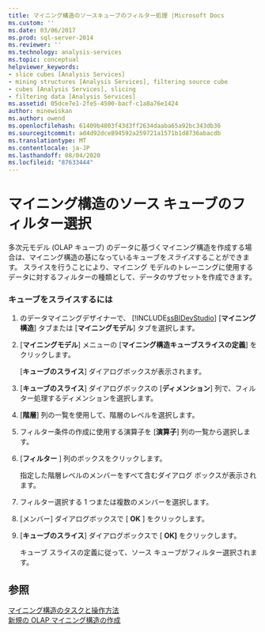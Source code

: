 ```yaml
---
title: マイニング構造のソースキューブのフィルター処理 |Microsoft Docs
ms.custom: ''
ms.date: 03/06/2017
ms.prod: sql-server-2014
ms.reviewer: ''
ms.technology: analysis-services
ms.topic: conceptual
helpviewer_keywords:
- slice cubes [Analysis Services]
- mining structures [Analysis Services], filtering source cube
- cubes [Analysis Services], slicing
- filtering data [Analysis Services]
ms.assetid: 05dce7e1-2fe5-4500-bacf-c1a8a76e1424
author: minewiskan
ms.author: owend
ms.openlocfilehash: 61409b4803f43d3ff2634daaba65a92bc343db36
ms.sourcegitcommit: ad4d92dce894592a259721a1571b1d8736abacdb
ms.translationtype: MT
ms.contentlocale: ja-JP
ms.lasthandoff: 08/04/2020
ms.locfileid: "87633444"
---
```

# <a name="filter-the-source-cube-for-a-mining-structure"></a>マイニング構造のソース キューブのフィルター選択
  多次元モデル (OLAP キューブ) のデータに基づくマイニング構造を作成する場合は、マイニング構造の基になっているキューブを*スライス*することができます。 スライスを行うことにより、マイニング モデルのトレーニングに使用するデータに対するフィルターの種類として、データのサブセットを作成できます。  
  
### <a name="to-slice-a-cube"></a>キューブをスライスするには  
  
1.  のデータマイニングデザイナーで、 [!INCLUDE[ssBIDevStudio](../includes/ssbidevstudio-md.md)] [**マイニング構造**] タブまたは [**マイニングモデル**] タブを選択します。  
  
2.  [**マイニングモデル**] メニューの [**マイニング構造キューブスライスの定義**] をクリックします。  
  
     [**キューブのスライス**] ダイアログボックスが表示されます。  
  
3.  [**キューブのスライス**] ダイアログボックスの [**ディメンション**] 列で、フィルター処理するディメンションを選択します。  
  
4.  [**階層**] 列の一覧を使用して、階層のレベルを選択します。  
  
5.  フィルター条件の作成に使用する演算子を [**演算子**] 列の一覧から選択します。  
  
6.  [**フィルター** ] 列のボックスをクリックします。  
  
     指定した階層レベルのメンバーをすべて含むダイアログ ボックスが表示されます。  
  
7.  フィルター選択する 1 つまたは複数のメンバーを選択します。  
  
8.  [メンバー] ダイアログボックスで [ **OK** ] をクリックします。  
  
9. [**キューブのスライス**] ダイアログボックスで [ **OK]** をクリックします。  
  
     キューブ スライスの定義に従って、ソース キューブがフィルター選択されます。  
  
## <a name="see-also"></a>参照  
 [マイニング構造のタスクと操作方法](data-mining/mining-structure-tasks-and-how-tos.md)   
 [新規の OLAP マイニング構造の作成](data-mining/create-a-new-olap-mining-structure.md)  
  
  
